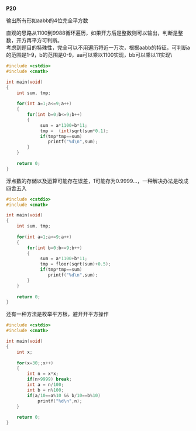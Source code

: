 __P20__

输出所有形如aabb的4位完全平方数

直观的思路从1100到9988循环遍历，如果开方后是整数则可以输出，判断是整数，开方再平方可判断。\
考虑到题目的特殊性，完全可以不用遍历将近一万次，根据aabb的特征，可判断a的范围是1-9，b的范围是0-9，aa可以乘以1100实现，bb可以乘以11实现\
```C
#include <cstdio>
#include <cmath>

int main(void)
{
	int sum, tmp;
	
	for(int a=1;a<=9;a++)
	{
		for(int b=0;b<=9;b++)
		{
			 sum = a*1100+b*11;
			 tmp = 	(int)sqrt(sum*0.1);
			 if(tmp*tmp==sum)
			 	printf("%d\n",sum);
		} 
	}
	
	return 0;
}
```
浮点数的存储以及运算可能存在误差，1可能存为0.9999...，一种解决办法是改成四舍五入
```C++
#include <cstdio>
#include <cmath>

int main(void)
{
	int sum, tmp;
	
	for(int a=1;a<=9;a++)
	{
		for(int b=0;b<=9;b++)
		{
			 sum = a*1100+b*11;
			 tmp = floor(sqrt(sum)+0.5);
			 if(tmp*tmp==sum)
			 	printf("%d\n",sum);
		} 
	}
	
	return 0;
}
```
还有一种方法是枚举平方根，避开开平方操作
```C++
#include <cstdio>
#include <cmath>

int main(void)
{
	int x;
	
	for(x=30;;x++)
	{
		int n = x*x;
		if(n>9999) break;
		int a = n/100;
		int b = n%100;
		if(a/10==a%10 && b/10==b%10)
			printf("%d\n",n);
	}
	
	return 0;
}
```
